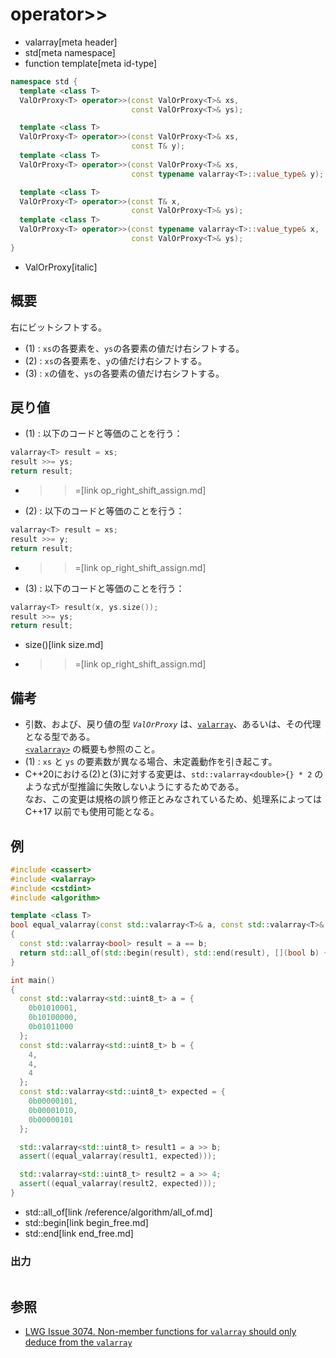 # operator>>
* valarray[meta header]
* std[meta namespace]
* function template[meta id-type]

```cpp
namespace std {
  template <class T>
  ValOrProxy<T> operator>>(const ValOrProxy<T>& xs,
                           const ValOrProxy<T>& ys);                     // (1)

  template <class T>
  ValOrProxy<T> operator>>(const ValOrProxy<T>& xs,
                           const T& y);                                  // (2) C++17 まで
  template <class T>
  ValOrProxy<T> operator>>(const ValOrProxy<T>& xs,
                           const typename valarray<T>::value_type& y);   // (2) C++20 から

  template <class T>
  ValOrProxy<T> operator>>(const T& x,
                           const ValOrProxy<T>& ys);                     // (3) C++17 まで
  template <class T>
  ValOrProxy<T> operator>>(const typename valarray<T>::value_type& x,
                           const ValOrProxy<T>& ys);                     // (3) C++20 から
}
```
* ValOrProxy[italic]

## 概要
右にビットシフトする。

- (1) : `xs`の各要素を、`ys`の各要素の値だけ右シフトする。
- (2) : `xs`の各要素を、`y`の値だけ右シフトする。
- (3) : `x`の値を、`ys`の各要素の値だけ右シフトする。


## 戻り値
- (1) : 以下のコードと等価のことを行う：

```cpp
valarray<T> result = xs;
result >>= ys;
return result;
```
* >>=[link op_right_shift_assign.md]


- (2) : 以下のコードと等価のことを行う：

```cpp
valarray<T> result = xs;
result >>= y;
return result;
```
* >>=[link op_right_shift_assign.md]


- (3) : 以下のコードと等価のことを行う：

```cpp
valarray<T> result(x, ys.size());
result >>= ys;
return result;
```
* size()[link size.md]
* >>=[link op_right_shift_assign.md]


## 備考
- 引数、および、戻り値の型 *`ValOrProxy`* は、[`valarray`](../valarray.md)、あるいは、その代理となる型である。  
	[`<valarray>`](../../valarray.md) の概要も参照のこと。
- (1) : `xs` と `ys` の要素数が異なる場合、未定義動作を引き起こす。
- C++20における(2)と(3)に対する変更は、`std::valarray<double>{} * 2` のような式が型推論に失敗しないようにするためである。  
	なお、この変更は規格の誤り修正とみなされているため、処理系によっては C++17 以前でも使用可能となる。


## 例
```cpp example
#include <cassert>
#include <valarray>
#include <cstdint>
#include <algorithm>

template <class T>
bool equal_valarray(const std::valarray<T>& a, const std::valarray<T>& b)
{
  const std::valarray<bool> result = a == b;
  return std::all_of(std::begin(result), std::end(result), [](bool b) { return b; });
}

int main()
{
  const std::valarray<std::uint8_t> a = {
    0b01010001,
    0b10100000,
    0b01011000
  };
  const std::valarray<std::uint8_t> b = {
    4,
    4,
    4
  };
  const std::valarray<std::uint8_t> expected = {
    0b00000101,
    0b00001010,
    0b00000101
  };

  std::valarray<std::uint8_t> result1 = a >> b;
  assert((equal_valarray(result1, expected)));

  std::valarray<std::uint8_t> result2 = a >> 4;
  assert((equal_valarray(result2, expected)));
}
```
* std::all_of[link /reference/algorithm/all_of.md]
* std::begin[link begin_free.md]
* std::end[link end_free.md]

### 出力
```
```


## 参照
- [LWG Issue 3074. Non-member functions for `valarray` should only deduce from the `valarray`](https://wg21.cmeerw.net/lwg/issue3074)
